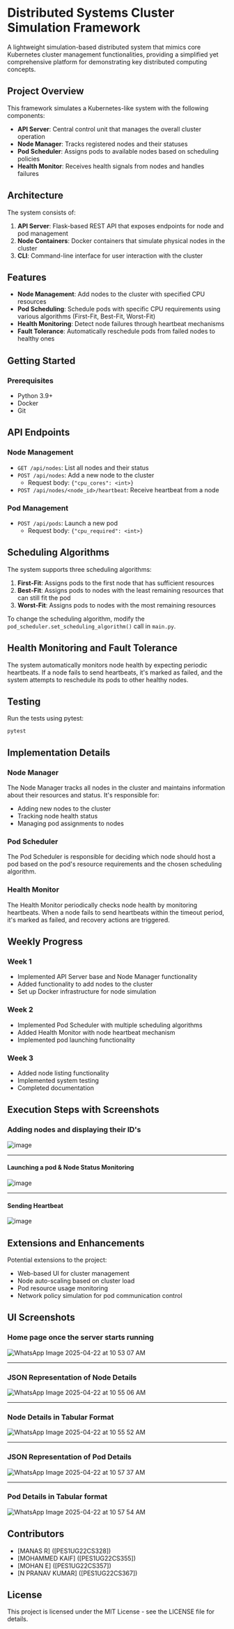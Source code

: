 # Distributed Systems Cluster Simulation Framework 

A lightweight simulation-based distributed system that mimics core Kubernetes cluster management functionalities, providing a simplified yet comprehensive platform for demonstrating key distributed computing concepts.

## Project Overview

This framework simulates a Kubernetes-like system with the following components:

- **API Server**: Central control unit that manages the overall cluster operation
- **Node Manager**: Tracks registered nodes and their statuses
- **Pod Scheduler**: Assigns pods to available nodes based on scheduling policies
- **Health Monitor**: Receives health signals from nodes and handles failures

## Architecture

The system consists of:

1. **API Server**: Flask-based REST API that exposes endpoints for node and pod management
2. **Node Containers**: Docker containers that simulate physical nodes in the cluster
3. **CLI**: Command-line interface for user interaction with the cluster

## Features

- **Node Management**: Add nodes to the cluster with specified CPU resources
- **Pod Scheduling**: Schedule pods with specific CPU requirements using various algorithms (First-Fit, Best-Fit, Worst-Fit)
- **Health Monitoring**: Detect node failures through heartbeat mechanisms
- **Fault Tolerance**: Automatically reschedule pods from failed nodes to healthy ones


## Getting Started

### Prerequisites

- Python 3.9+
- Docker
- Git


## API Endpoints

### Node Management
- `GET /api/nodes`: List all nodes and their status
- `POST /api/nodes`: Add a new node to the cluster
  - Request body: `{"cpu_cores": <int>}`
- `POST /api/nodes/<node_id>/heartbeat`: Receive heartbeat from a node

### Pod Management
- `POST /api/pods`: Launch a new pod
  - Request body: `{"cpu_required": <int>}`

## Scheduling Algorithms

The system supports three scheduling algorithms:

1. **First-Fit**: Assigns pods to the first node that has sufficient resources
2. **Best-Fit**: Assigns pods to nodes with the least remaining resources that can still fit the pod
3. **Worst-Fit**: Assigns pods to nodes with the most remaining resources

To change the scheduling algorithm, modify the `pod_scheduler.set_scheduling_algorithm()` call in `main.py`.

## Health Monitoring and Fault Tolerance

The system automatically monitors node health by expecting periodic heartbeats. If a node fails to send heartbeats, it's marked as failed, and the system attempts to reschedule its pods to other healthy nodes.

## Testing

Run the tests using pytest:
```
pytest
```

## Implementation Details

### Node Manager
The Node Manager tracks all nodes in the cluster and maintains information about their resources and status. It's responsible for:
- Adding new nodes to the cluster
- Tracking node health status
- Managing pod assignments to nodes

### Pod Scheduler
The Pod Scheduler is responsible for deciding which node should host a pod based on the pod's resource requirements and the chosen scheduling algorithm.

### Health Monitor
The Health Monitor periodically checks node health by monitoring heartbeats. When a node fails to send heartbeats within the timeout period, it's marked as failed, and recovery actions are triggered.

## Weekly Progress

### Week 1
- Implemented API Server base and Node Manager functionality
- Added functionality to add nodes to the cluster
- Set up Docker infrastructure for node simulation

### Week 2
- Implemented Pod Scheduler with multiple scheduling algorithms
- Added Health Monitor with node heartbeat mechanism
- Implemented pod launching functionality

### Week 3
- Added node listing functionality
- Implemented system testing
- Completed documentation

## Execution Steps with Screenshots


### Adding nodes and displaying their ID's
![image](https://github.com/user-attachments/assets/1b5857e9-9721-4e91-a25a-c1a079135a0a)

____________________________________________

#### Launching a pod & Node Status Monitoring
![image](https://github.com/user-attachments/assets/6d06d3ea-4707-495f-84df-69bd06ed3dba)

____________________________________________

#### Sending Heartbeat
![image](https://github.com/user-attachments/assets/ef8c2866-3b7e-4872-8ba0-e07e5fe04a2e)




## Extensions and Enhancements

Potential extensions to the project:
- Web-based UI for cluster management
- Node auto-scaling based on cluster load
- Pod resource usage monitoring
- Network policy simulation for pod communication control

  
## UI Screenshots

### Home page once the server starts running
![WhatsApp Image 2025-04-22 at 10 53 07 AM](https://github.com/user-attachments/assets/ec6665d9-3de4-4fcb-b889-723a2d018f69)

_____________________________________________
### JSON Representation of Node Details
![WhatsApp Image 2025-04-22 at 10 55 06 AM](https://github.com/user-attachments/assets/71447917-3df8-46e5-9f1a-371cd22bd764)

______________________________________________
### Node Details in Tabular Format
![WhatsApp Image 2025-04-22 at 10 55 52 AM](https://github.com/user-attachments/assets/29afbaf6-b607-4d9f-867e-5b44becd00c4)

______________________________________________
### JSON Representation of Pod Details
![WhatsApp Image 2025-04-22 at 10 57 37 AM](https://github.com/user-attachments/assets/64053ed4-44f3-4db1-94b9-c577f15703d8)

______________________________________________
### Pod Details in Tabular format
![WhatsApp Image 2025-04-22 at 10 57 54 AM](https://github.com/user-attachments/assets/c184bdcb-ec8f-46ee-94da-b243c95ac5dc)

## Contributors
- [MANAS R] ([PES1UG22CS328])
- [MOHAMMED KAIF] ([PES1UG22CS355])
- [MOHAN E] ([PES1UG22CS357])
- [N PRANAV KUMAR] ([PES1UG22CS367])

## License
This project is licensed under the MIT License - see the LICENSE file for details.
